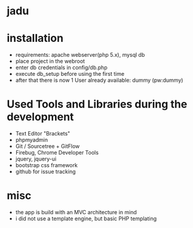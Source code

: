 # jadu
# installation 
- requirements: apache webserver(php 5.x), mysql db
- place project in the webroot
- enter db credentials in config/db.php
- execute db_setup before using the first time
- after that there is now 1 User already available: dummy (pw:dummy)


# Used Tools and Libraries during the development
- Text Editor "Brackets"
- phpmyadmin
- Git / Sourcetree + GitFlow
- Firebug, Chrome Developer Tools
- jquery, jquery-ui
- bootstrap css framework
- github for issue tracking

# misc
- the app is build with an MVC architecture in mind
- i did not use a template engine, but basic PHP templating